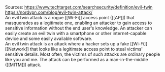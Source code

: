 Sources:
https://www.techtarget.com/searchsecurity/definition/evil-twin
https://nordvpn.com/blog/evil-twin-attack/
\
An evil twin attack is a rogue [[Wi-Fi]] access point ([[AP]]) that masquerades as a legitimate one, enabling an attacker to gain access to sensitive information without the end user's knowledge. An attacker can easily create an evil twin with a smartphone or other internet-capable device and some easily available software.
\
An evil twin attack is an attack where a hacker sets up a fake [[Wi-Fi]] [[Network]] that looks like a legitimate access point to steal victims' sensitive details. Most often, the victims of such attacks are ordinary people like you and me. The attack can be performed as a man-in-the-middle ([[MITM]]) attack.
